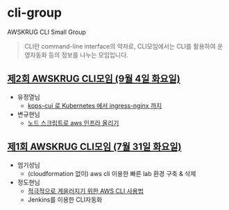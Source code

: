 # cli-group

AWSKRUG CLI Small Group

> CLI란 command-line interface의 약자로, CLI모임에서는 CLI를 활용하여 운영자동화 등의 정보를 나누는 모임입니다.

<!-- meetup count -- 2 -->
<!-- history -->

<!-- meetup awskrug -- 253843549 -->

## [제2회 AWSKRUG CLI모임 (9월 4일 화요일)](https://www.meetup.com/awskrug/events/253843549/)

* 유정열님
  * [kops-cui 로 Kubernetes 에서 ingress-nginx 까지](https://docs.google.com/presentation/d/1EiLKCuKPJntrK0NZqcEIA35IvmtQ5Dz6nakdpbIrIqA)
* 변규현님
  * [노드 스크립트로 aws 인프라 올리기](https://github.com/novemberde/awscli-node-demo)

<!-- meetup awskrug -- 252699532 -->

## [제1회 AWSKRUG CLI모임 (7월 31일 화요일)](https://www.meetup.com/awskrug/events/252699532/)

* 엄기성님
  * (cloudformation 없이) aws cli 이용한 빠른 lab 환경 구축 & 삭제
* 정도현님
  * [적극적으로 게을러지기 위한 AWS CLI 사용법](http://bit.ly/cli-for-lazy)
  * Jenkins를 이용한 CLI자동화
